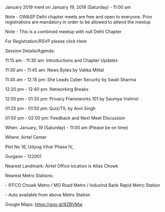 January 2019 meet on January 19, 2018 (Saturday) - 11:00 am

Note - OWASP Delhi chapter meets are free and open to everyone. Prior
registrations are mandatory in order to be allowed to attend the meetup

Note - This is a combined meetup with null Delhi Chapter

For Registration/RSVP please click Here

Session Details/Agenda:

11:15 am - 11:30 am: Introductions and Chapter Updates

11:30 am - 11:45 am: News Bytes by Vatika Mittal

11:45 am - 12:15 pm: She Leads Cyber Security by Swati Sharma

12:20 pm - 12:40 pm: Networking Breaks

12:50 pm - 01:20 pm: Privacy Frameworks 101 by Saumya Vishnoi

01:25 pm - 01:50 pm: Quiz/TIL by Avni Singh

01:50 pm - 02:00 pm: Feedback and Next Meet Discussion

When: January, 19 (Saturday) - 11:00 am (Please be on time)

Where: Airtel Center

Plot No 16, Udyog Vihar Phase IV,

Gurgaon - 122001

Nearest Landmark: Airtel Office location is Atlas Chowk

Nearest Metro Stations:

\- IFFCO Chowk Metro / MG Road Metro / IndusInd Bank Rapid Metro Station

\- Auto available from above Metro Station

Google Maps: <https://goo.gl/9ZBVMw>